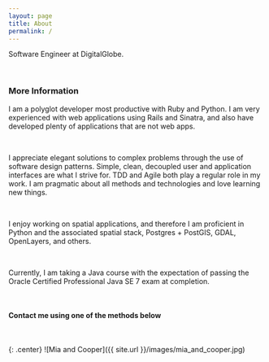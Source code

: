 ```yaml
---
layout: page
title: About
permalink: /
---
```


Software Engineer at DigitalGlobe.

<br>

### More Information

I am a polyglot developer most productive with Ruby and Python. I am very experienced with web applications using Rails and Sinatra, and also have developed plenty of applications that are not web apps.

<br>

I appreciate elegant solutions to complex problems through the use of software design patterns.  Simple, clean, decoupled user and application interfaces are what I strive for. TDD and Agile both play a regular role in my work. I am pragmatic about all methods and technologies and love learning new things.

<br>

I enjoy working on spatial applications, and therefore I am proficient in Python and the associated spatial stack, Postgres + PostGIS, GDAL, OpenLayers, and others.

<br>

Currently, I am taking a Java course with the expectation of passing the Oracle Certified Professional Java SE 7 exam at completion.

<br>

#### Contact me using one of the methods below

<br>

{: .center}
![Mia and Cooper]({{ site.url }}/images/mia_and_cooper.jpg)
